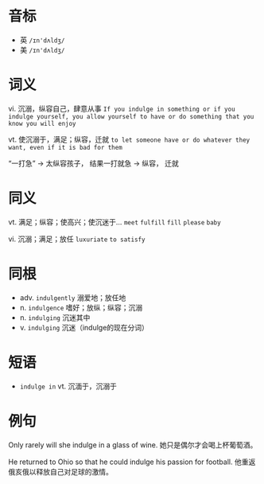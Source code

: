 # 音标

- 英 `/ɪn'dʌldʒ/`
- 美 `/ɪn'dʌldʒ/`

# 词义

vi. 沉溺，纵容自己，肆意从事
`If you indulge in something or if you indulge yourself, you allow yourself to have or do something that you know you will enjoy`

vt. 使沉溺于，满足；纵容，迁就
`to let someone have or do whatever they want, even if it is bad for them`



“一打急” → 太纵容孩子， 结果一打就急 → 纵容， 迁就

# 同义

vt. 满足；纵容；使高兴；使沉迷于…
`meet` `fulfill` `fill` `please` `baby`

vi. 沉溺；满足；放任
`luxuriate` `to satisfy`

# 同根

- adv. `indulgently` 溺爱地；放任地
- n. `indulgence` 嗜好；放纵；纵容；沉溺
- n. `indulging` 沉迷其中
- v. `indulging` 沉迷（indulge的现在分词）

# 短语

- `indulge in` vt. 沉湎于，沉溺于

# 例句

Only rarely will she indulge in a glass of wine.
她只是偶尔才会喝上杯葡萄酒。

He returned to Ohio so that he could indulge his passion for football.
他重返俄亥俄以释放自己对足球的激情。


